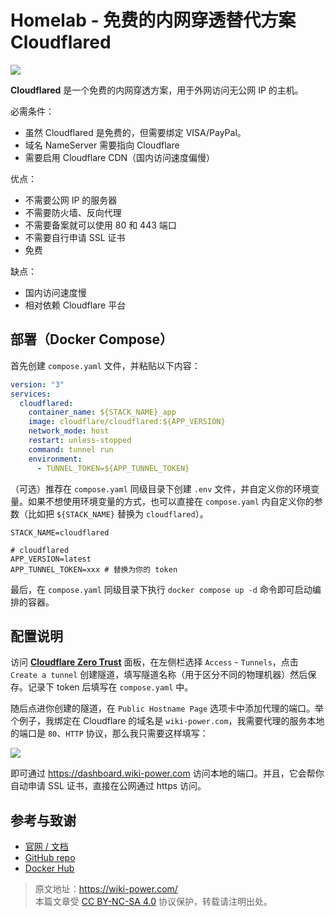 # Homelab - 免费的内网穿透替代方案 Cloudflared

![](https://f004.backblazeb2.com/file/wiki-media/img/20230416143051.png)

**Cloudflared** 是一个免费的内网穿透方案，用于外网访问无公网 IP 的主机。

必需条件：

- 虽然 Cloudflared 是免费的，但需要绑定 VISA/PayPal。
- 域名 NameServer 需要指向 Cloudflare
- 需要启用 Cloudflare CDN（国内访问速度偏慢）

优点：

- 不需要公网 IP 的服务器
- 不需要防火墙、反向代理
- 不需要备案就可以使用 80 和 443 端口
- 不需要自行申请 SSL 证书
- 免费

缺点：

- 国内访问速度慢
- 相对依赖 Cloudflare 平台

## 部署（Docker Compose）

首先创建 `compose.yaml` 文件，并粘贴以下内容：

```yaml title="compose.yaml"
version: "3"
services:
  cloudflared:
    container_name: ${STACK_NAME}_app
    image: cloudflare/cloudflared:${APP_VERSION}
    network_mode: host
    restart: unless-stopped
    command: tunnel run
    environment:
      - TUNNEL_TOKEN=${APP_TUNNEL_TOKEN}
```

（可选）推荐在 `compose.yaml` 同级目录下创建 `.env` 文件，并自定义你的环境变量。如果不想使用环境变量的方式，也可以直接在 `compose.yaml` 内自定义你的参数（比如把 `${STACK_NAME}` 替换为 `cloudflared`）。

```dotenv title=".env"
STACK_NAME=cloudflared

# cloudflared
APP_VERSION=latest
APP_TUNNEL_TOKEN=xxx # 替换为你的 token
```

最后，在 `compose.yaml` 同级目录下执行 `docker compose up -d` 命令即可启动编排的容器。

## 配置说明

访问 [**Cloudflare Zero Trust**](https://one.dash.cloudflare.com/) 面板，在左侧栏选择 `Access` - `Tunnels`，点击 `Create a tunnel` 创建隧道，填写隧道名称（用于区分不同的物理机器）然后保存。记录下 token 后填写在 `compose.yaml` 中。

随后点进你创建的隧道，在 `Public Hostname Page` 选项卡中添加代理的端口。举个例子，我绑定在 Cloudflare 的域名是 `wiki-power.com`，我需要代理的服务本地的端口是 `80`、`HTTP` 协议，那么我只需要这样填写：

![](https://f004.backblazeb2.com/file/wiki-media/img/20230416183438.png)

即可通过 <https://dashboard.wiki-power.com> 访问本地的端口。并且，它会帮你自动申请 SSL 证书，直接在公网通过 https 访问。

## 参考与致谢

- [官网 / 文档](https://developers.cloudflare.com/cloudflare-one/connections/connect-apps/)
- [GitHub repo](https://github.com/cloudflare/cloudflared)
- [Docker Hub](https://hub.docker.com/r/cloudflare/cloudflared)

> 原文地址：<https://wiki-power.com/>  
> 本篇文章受 [CC BY-NC-SA 4.0](https://creativecommons.org/licenses/by/4.0/deed.zh) 协议保护，转载请注明出处。
